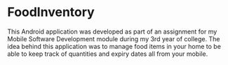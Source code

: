 # FoodInventory

This Android application was developed as part of an assignment for my Mobile Software Development module during my 3rd year of college.
The idea behind this application was to manage food items in your home to be able to keep track of quantities and expiry dates all from your mobile.

